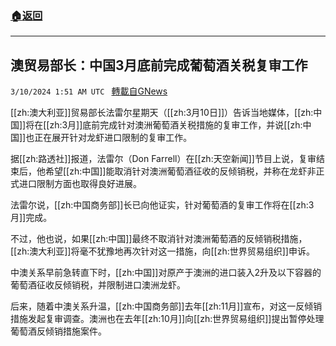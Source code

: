 ###  [:house:返回](README.md)
---


## 澳贸易部长：中国3月底前完成葡萄酒关税复审工作
`3/10/2024 1:51 AM UTC ` [轉載自GNews](https://gnews.org/articles/2380836)

[[zh:澳大利亚]]贸易部长法雷尔星期天（[[zh:3月10日]]）告诉当地媒体，[[zh:中国]]将在[[zh:3月]]底前完成针对澳洲葡萄酒关税措施的复审工作，并说[[zh:中国]]也正在展开针对龙虾进口限制的复审工作。

据[[zh:路透社]]报道，法雷尔（Don Farrell）在[[zh:天空新闻]]节目上说，复审结束后，他希望[[zh:中国]]能取消针对澳洲葡萄酒征收的反倾销税，并称在龙虾非正式进口限制方面也取得良好进展。

法雷尔说，[[zh:中国商务部]]长已向他证实，针对葡萄酒的复审工作将在[[zh:3月]]完成。

不过，他也说，如果[[zh:中国]]最终不取消针对澳洲葡萄酒的反倾销税措施，[[zh:澳大利亚]]将毫不犹豫地再次针对这一措施，向[[zh:世界贸易组织]]申诉。

中澳关系早前急转直下时，[[zh:中国]]对原产于澳洲的进口装入2升及以下容器的葡萄酒征收反倾销税，并限制进口澳洲龙虾。

后来，随着中澳关系升温，[[zh:中国商务部]]去年[[zh:11月]]宣布，对这一反倾销措施发起复审调查。澳洲也在去年[[zh:10月]]向[[zh:世界贸易组织]]提出暂停处理葡萄酒反倾销措施案件。
